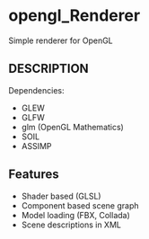 # opengl_Renderer
Simple renderer for OpenGL

## DESCRIPTION

Dependencies:

* GLEW
* GLFW
* glm (OpenGL Mathematics)
* SOIL
* ASSIMP

## Features

* Shader based (GLSL)
* Component based scene graph
* Model loading (FBX, Collada)
* Scene descriptions in XML


